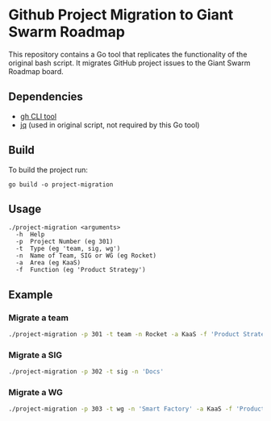 # Github Project Migration to Giant Swarm Roadmap

This repository contains a Go tool that replicates the functionality of the original bash script. It migrates GitHub project issues to the Giant Swarm Roadmap board.

## Dependencies
- [gh CLI tool](https://cli.github.com/)
- [jq](https://stedolan.github.io/jq/) (used in original script, not required by this Go tool)

## Build
To build the project run:
```
go build -o project-migration
```

## Usage
```
./project-migration <arguments>
  -h  Help
  -p  Project Number (eg 301)
  -t  Type (eg 'team, sig, wg')
  -n  Name of Team, SIG or WG (eg Rocket)
  -a  Area (eg KaaS)
  -f  Function (eg 'Product Strategy')
```

## Example
### Migrate a team
```bash
./project-migration -p 301 -t team -n Rocket -a KaaS -f 'Product Strategy'
```

### Migrate a SIG
```bash
./project-migration -p 302 -t sig -n 'Docs'
```

### Migrate a WG
```bash
./project-migration -p 303 -t wg -n 'Smart Factory' -a KaaS -f 'Product Strategy'

